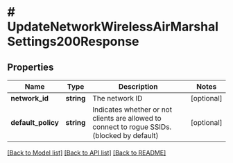 # # UpdateNetworkWirelessAirMarshalSettings200Response

## Properties

Name | Type | Description | Notes
------------ | ------------- | ------------- | -------------
**network_id** | **string** | The network ID | [optional]
**default_policy** | **string** | Indicates whether or not clients are allowed to       connect to rogue SSIDs. (blocked by default) | [optional]

[[Back to Model list]](../../README.md#models) [[Back to API list]](../../README.md#endpoints) [[Back to README]](../../README.md)
